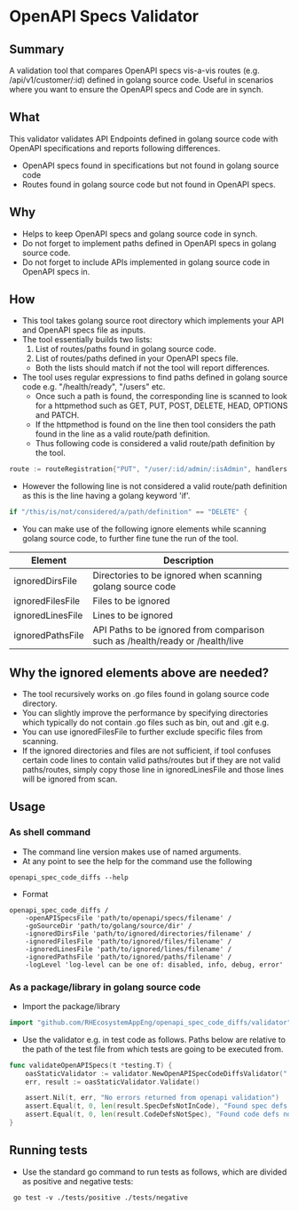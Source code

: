 # OpenAPI Specs Validator

## Summary
A validation tool that compares OpenAPI specs vis-a-vis routes (e.g. /api/v1/customer/:id) defined in golang source code. Useful in scenarios where you want to ensure the OpenAPI specs and Code are in synch.

## What
This validator validates API Endpoints defined in golang source code with OpenAPI specifications and reports following differences.
* OpenAPI specs found in specifications but not found in golang source code
* Routes found in golang source code but not found in OpenAPI specs.

## Why
* Helps to keep OpenAPI specs and golang source code in synch.
* Do not forget to implement paths defined in OpenAPI specs in golang source code.
* Do not forget to include APIs implemented in golang source code in OpenAPI specs in.

## How
* This tool takes golang source root directory which implements your API and OpenAPI specs file as inputs.
* The tool essentially builds two lists: 
  1. List of routes/paths found in golang source code.
  2. List of routes/paths defined in your OpenAPI specs file.
  * Both the lists should match if not the tool will report differences.
* The tool uses regular expressions to find paths defined in golang source code e.g. "/health/ready", "/users" etc.
  * Once such a path is found, the corresponding line is scanned to look for a httpmethod such as GET, PUT, POST, DELETE, HEAD, OPTIONS and PATCH.
  * If the httpmethod is found on the line then tool considers the path found in the line as a valid route/path definition.
  * Thus following code is considered a valid route/path definition by the tool.
```go
route := routeRegistration{"PUT", "/user/:id/admin/:isAdmin", handlers.SetAdminStatus}
```
  * However the following line is not considered a valid route/path definition as this is the line having a golang keyword 'if'.
```go
if "/this/is/not/considered/a/path/definition" == "DELETE" {
```
  * You can make use of the following ignore elements while scanning golang source code, to further fine tune the run of the tool. 

| Element       | Description |
|------------------|-------------|
| ignoredDirsFile  | Directories to be ignored when scanning golang source code |
| ignoredFilesFile | Files to be ignored |
| ignoredLinesFile | Lines to be ignored |
| ignoredPathsFile | API Paths to be ignored from comparison such as /health/ready or /health/live |

## Why the ignored elements above are needed?
* The tool recursively works on .go files found in golang source code directory.
* You can slightly improve the performance by specifying directories which typically do not contain .go files such as bin, out and .git e.g.
* You can use ignoredFilesFile to further exclude specific files from scanning.
* If the ignored directories and files are not sufficient, if tool confuses certain code lines to contain valid paths/routes but if they are not valid paths/routes, simply copy those line in ignoredLinesFile and those lines will be ignored from scan.

## Usage
### As shell command
* The command line version makes use of named arguments. 
* At any point to see the help for the command use the following
```shell
openapi_spec_code_diffs --help
```
* Format
```shell
openapi_spec_code_diffs /
    -openAPISpecsFile 'path/to/openapi/specs/filename' /
    -goSourceDir 'path/to/golang/source/dir' /
    -ignoredDirsFile 'path/to/ignored/directories/filename' / 
    -ignoredFilesFile 'path/to/ignored/files/filename' /
    -ignoredLinesFile 'path/to/ignored/lines/filename' / 
    -ignoredPathsFile 'path/to/ignored/paths/filename' / 
    -logLevel 'log-level can be one of: disabled, info, debug, error'
```

### As a package/library in golang source code
* Import the package/library
```go
import "github.com/RHEcosystemAppEng/openapi_spec_code_diffs/validator"
```

* Use the validator e.g. in test code as follows. Paths below are relative to the path of the test file from which tests are going to be executed from.
```go
func validateOpenAPISpecs(t *testing.T) {
	oasStaticValidator := validator.NewOpenAPISpecCodeDiffsValidator("./oasStaticValidator/.dirignore", "./oasStaticValidator/.specignore", "../../", "../../openapi.yaml")
	err, result := oasStaticValidator.Validate()

	assert.Nil(t, err, "No errors returned from openapi validation")
	assert.Equal(t, 0, len(result.SpecDefsNotInCode), "Found spec defs not implemented in code", len(result.SpecDefsNotInCode))
	assert.Equal(t, 0, len(result.CodeDefsNotSpec), "Found code defs not reflected in specs", len(result.CodeDefsNotSpec))
}
```

## Running tests
* Use the standard go command to run tests as follows, which are divided as positive and negative tests:
```shell
 go test -v ./tests/positive ./tests/negative
```